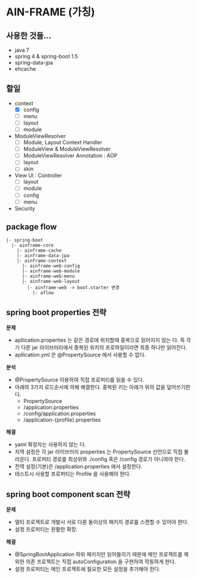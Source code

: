 # AIN-FRAME (가칭)

## 사용한 것들...

- java 7
- spring 4 & spring-boot 1.5
- spring-data-jpa
- ehcache

## 할일

- context
    - [x] config
    - [ ] menu
    - [ ] layout
    - [ ] module
- ModuleViewResolver
    - [ ] Module, Layout Context Handler
    - [ ] ModuleView & ModuleViewResolver
    - [ ] ModuleViewResolver Annotation : AOP
    - [ ] layout
    - [ ] skin
- View UI : Controller
    - [ ] layout
    - [ ] module
    - [ ] config
    - [ ] menu
- Security


## package flow

```
|- spring-boot
  |- ainframe-core
    |- ainframe-cache
    |- ainframe-data-jpa
    |- ainframe-context
      |- ainframe-web-config
      |- ainframe-web-module
      |- ainframe-web-menu
      |- ainframe-web-layout
        |- ainframe-web -> boot.starter 변경
          |- aflow
```

## spring boot properties 전략

**문제**

- apllication.properties 는 같은 경로에 위치할때  중복으로 읽어지지 않는 다. 즉 각기 다른 jar 라이브러리에서 중복된 위치의 프로파일이라면 최종 하나만 읽어진다.
- apllication.yml 은 @PropertySource 에서 사용할 수 없다.

**분석**
- @PropertySource 이용하여 직접 프로퍼티를 읽을 수 있다.
- 아래의 3가지 로드순서에 의해 해결한다. 중복된 키는 아래가 위의 값을 덮어쓰기한다.
  - PropertySource
  - /application.properties
  - /config/application.properties
  - /application-{profile}.properties

**해결**

- yaml 확장자는 사용하지 않는 다.
- 지역 설정은 각 jar 라이브러리 properties 는 PropertySource 선언으로 직접 불러온다. 프로퍼티 경로를 최상위와 ./config 혹은 /config 경로가 아니여야 한다.
- 전역 설정(기본)은 /application.properties 에서 설정한다.
- 테스트시 사용할 프로퍼티는 Profile 을 사용해야 한다.

## spring boot component scan 전략

**문제**

- 멀티 프로젝트로 개발시 서로 다룬 둘이상의 패키지 경로를 스캔할 수 있어야 한다.
- 설정 프로퍼티는 원활한 확장.

**해결**

- @SpringBootApplication 하위 패키지만 읽어들이기 때문에 메인 프로젝트를 제외한 의존 프로젝트는 직접 autoConfiguration 을 구현하여 작동하게 한다.
- 설정 프로퍼티는 메인 프로젝트에 필요한 모든 설정을 추가해야 한다.
